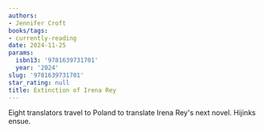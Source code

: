 ```yaml
---
authors:
- Jennifer Croft
books/tags:
- currently-reading
date: 2024-11-25
params:
  isbn13: '9781639731701'
  year: '2024'
slug: '9781639731701'
star_rating: null
title: Extinction of Irena Rey
---
```


Eight translators travel to Poland to translate Irena Rey's next novel. Hijinks ensue.

<!--more-->